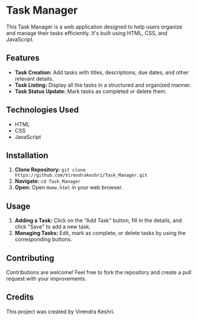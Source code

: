 
# Task Manager

This Task Manager is a web application designed to help users organize and manage their tasks efficiently. It's built using HTML, CSS, and JavaScript.

## Features

- **Task Creation:** Add tasks with titles, descriptions, due dates, and other relevant details.
- **Task Listing:** Display all the tasks in a structured and organized manner.
- **Task Status Update:** Mark tasks as completed or delete them.

## Technologies Used

- HTML
- CSS
- JavaScript

## Installation

1. **Clone Repository:** `git clone https://github.com/Virendrakeshri/Task_Manager.git`
2. **Navigate:** `cd Task_Manager`
3. **Open:** Open `Home.html` in your web browser.

## Usage

1. **Adding a Task:** Click on the "Add Task" button, fill in the details, and click "Save" to add a new task.
2. **Managing Tasks:** Edit, mark as complete, or delete tasks by using the corresponding buttons.

## Contributing

Contributions are welcome! Feel free to fork the repository and create a pull request with your improvements.

## Credits

This project was created by Virendra Keshri.
